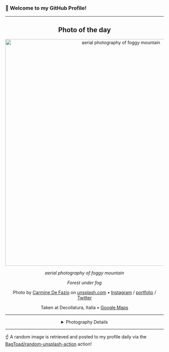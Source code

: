 ### 👋 Welcome to my GitHub Profile!

----
<div align="center">

## Photo of the day
  
  <a href="https://unsplash.com/photos/aerial-photography-of-foggy-mountain-3ytjETpQMNY"><img width="720" src="https://images.unsplash.com/photo-1440688807730-73e4e2169fb8?crop=entropy&cs=tinysrgb&fit=max&fm=jpg&ixid=M3w1OTQ0OTd8MHwxfHJhbmRvbXx8fHx8fHx8fDE3NDA0NjM3NTZ8&ixlib=rb-4.0.3&q=80&w=1080" alt="aerial photography of foggy mountain"></a>
  
  <em>aerial photography of foggy mountain</em>
  
  <em>Forest under fog</em>

  Photo by [Carmine De Fazio](https://instagram.com/carminu/) on [unsplash.com](https://unsplash.com/) • [Instagram](https://instagram.com/carminu) / [portfolio](https://instagram.com/carminu/) / [Twitter](https://twitter.com/Carmins)
  
  Taken at Decollatura, Italia • [Google Maps](https://www.google.com/maps/search/?api=1&query=39.0473446,16.3561491)
  
  ---
  
<details>
<summary>Photography Details</summary>
  
| Parameter     | Value |
| ------------- | ----- |
| Camera Model  | null |
| Exposure Time | null |
| Aperture      | null |
| Focal Length  | null |
| ISO           | null |
| Location      | Decollatura, Italia (Italia) |
| Coordinates   | Latitude 39.0473446, Longitude 16.3561491 |

</details>

</div>

----

☝️ A random image is retrieved and posted to my profile daily via the [BagToad/random-unsplash-action](https://github.com/BagToad/random-unsplash-action) action!
